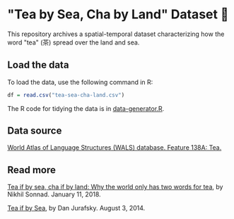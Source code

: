 # "Tea by Sea, Cha by Land" Dataset 🍵

This repository archives a spatial-temporal dataset characterizing
how the word "tea" (茶) spread over the land and sea.

## Load the data

To load the data, use the following command in R:

```r
df = read.csv("tea-sea-cha-land.csv")
```

The R code for tidying the data is in [data-generator.R](data-generator.R).

## Data source

[World Atlas of Language Structures (WALS) database. Feature 138A: Tea.](http://wals.info/feature/138A#2/25.5/143.6)

## Read more

[Tea if by sea, cha if by land: Why the world only has two words for tea](https://qz.com/1176962/map-how-the-word-tea-spread-over-land-and-sea-to-conquer-the-world/), by Nikhil Sonnad. January 11, 2018.

[Tea if by Sea](https://anguageoffood.blogspot.com/2014/08/tea-if-by-sea.html), by Dan Jurafsky. August 3, 2014.
